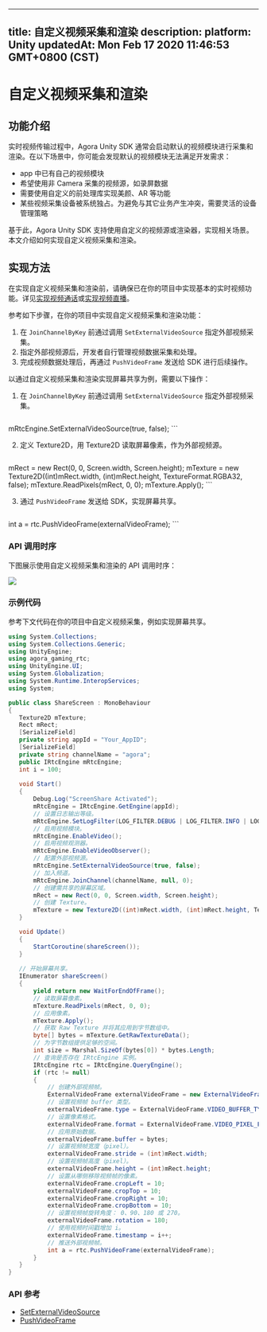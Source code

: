 
---
title: 自定义视频采集和渲染
description: 
platform: Unity
updatedAt: Mon Feb 17 2020 11:46:53 GMT+0800 (CST)
---
# 自定义视频采集和渲染
## 功能介绍

实时视频传输过程中，Agora Unity SDK 通常会启动默认的视频模块进行采集和渲染。在以下场景中，你可能会发现默认的视频模块无法满足开发需求：

- app 中已有自己的视频模块
- 希望使用非 Camera 采集的视频源，如录屏数据
- 需要使用自定义的前处理库实现美颜、AR 等功能
- 某些视频采集设备被系统独占。为避免与其它业务产生冲突，需要灵活的设备管理策略

基于此，Agora Unity SDK 支持使用自定义的视频源或渲染器，实现相关场景。本文介绍如何实现自定义视频采集和渲染。

## 实现方法

在实现自定义视频采集和渲染前，请确保已在你的项目中实现基本的实时视频功能。详见[实现视频通话](https://docs.agora.io/cn/Video/start_call_unity?platform=Unity)或[实现视频直播](https://docs.agora.io/cn/Interactive%20Broadcast/start_live_unity?platform=Unity)。

参考如下步骤，在你的项目中实现自定义视频采集和渲染功能：

1. 在 `JoinChannelByKey` 前通过调用 `SetExternalVideoSource` 指定外部视频采集。
2. 指定外部视频源后，开发者自行管理视频数据采集和处理。
3. 完成视频数据处理后，再通过 `PushVideoFrame` 发送给 SDK 进行后续操作。

以通过自定义视频采集和渲染实现屏幕共享为例，需要以下操作：

1. 在 `JoinChannelByKey` 前通过调用 `SetExternalVideoSource` 指定外部视频采集。

    ```C#
mRtcEngine.SetExternalVideoSource(true, false);
	 ```

2. 定义 Texture2D，用 Texture2D 读取屏幕像素，作为外部视频源。

   ```C#
mRect = new Rect(0, 0, Screen.width, Screen.height);
mTexture = new Texture2D((int)mRect.width, (int)mRect.height, TextureFormat.RGBA32, false);
mTexture.ReadPixels(mRect, 0, 0);
mTexture.Apply();
	 ```

3. 通过 `PushVideoFrame` 发送给 SDK，实现屏幕共享。

   ```C#
int a = rtc.PushVideoFrame(externalVideoFrame);
	 ```

### API 调用时序

下图展示使用自定义视频采集和渲染的 API 调用时序：

![](https://web-cdn.agora.io/docs-files/1576236080075)

### 示例代码

参考下文代码在你的项目中自定义视频采集，例如实现屏幕共享。

```C#
using System.Collections;
using System.Collections.Generic;
using UnityEngine;
using agora_gaming_rtc;
using UnityEngine.UI;
using System.Globalization;
using System.Runtime.InteropServices;
using System;

public class ShareScreen : MonoBehaviour
{
   Texture2D mTexture;
   Rect mRect;
   [SerializeField]
   private string appId = "Your_AppID";
   [SerializeField]
   private string channelName = "agora";
   public IRtcEngine mRtcEngine;
   int i = 100;
	 
   void Start()
   {
       Debug.Log("ScreenShare Activated");
       mRtcEngine = IRtcEngine.GetEngine(appId);
       // 设置日志输出等级。
       mRtcEngine.SetLogFilter(LOG_FILTER.DEBUG | LOG_FILTER.INFO | LOG_FILTER.WARNING | LOG_FILTER.ERROR | LOG_FILTER.CRITICAL);
       // 启用视频模块。
       mRtcEngine.EnableVideo();
       // 启用视频观测器。
       mRtcEngine.EnableVideoObserver();
       // 配置外部视频源。
       mRtcEngine.SetExternalVideoSource(true, false);
       // 加入频道。
       mRtcEngine.JoinChannel(channelName, null, 0);
       // 创建需共享的屏幕区域。
       mRect = new Rect(0, 0, Screen.width, Screen.height);
       // 创建 Texture。
       mTexture = new Texture2D((int)mRect.width, (int)mRect.height, TextureFormat.RGBA32, false);
   }

   void Update()
   {
       StartCoroutine(shareScreen());
   }
			 
   // 开始屏幕共享。
   IEnumerator shareScreen()
   {
       yield return new WaitForEndOfFrame();
       // 读取屏幕像素。
       mTexture.ReadPixels(mRect, 0, 0);
       // 应用像素。
       mTexture.Apply();
       // 获取 Raw Texture 并将其应用到字节数组中。
       byte[] bytes = mTexture.GetRawTextureData();
       // 为字节数组提供足够的空间。
       int size = Marshal.SizeOf(bytes[0]) * bytes.Length;
       // 查询是否存在 IRtcEngine 实例。
       IRtcEngine rtc = IRtcEngine.QueryEngine();
       if (rtc != null)
       {
           // 创建外部视频帧。
           ExternalVideoFrame externalVideoFrame = new ExternalVideoFrame();
           // 设置视频帧 buffer 类型。
           externalVideoFrame.type = ExternalVideoFrame.VIDEO_BUFFER_TYPE.VIDEO_BUFFER_RAW_DATA;
           // 设置像素格式。
           externalVideoFrame.format = ExternalVideoFrame.VIDEO_PIXEL_FORMAT.VIDEO_PIXEL_UNKNOWN;
           // 应用原始数据。
           externalVideoFrame.buffer = bytes;
           // 设置视频帧宽度（pixel）。
           externalVideoFrame.stride = (int)mRect.width;
           // 设置视频帧高度（pixel）。
           externalVideoFrame.height = (int)mRect.height;
           // 设置从哪侧移除视频帧的像素。
           externalVideoFrame.cropLeft = 10;
           externalVideoFrame.cropTop = 10;
           externalVideoFrame.cropRight = 10;
           externalVideoFrame.cropBottom = 10;
           // 设置视频帧旋转角度： 0、90、180 或 270。
           externalVideoFrame.rotation = 180;
           // 使用视频时间戳增加 i。
           externalVideoFrame.timestamp = i++;
           // 推送外部视频帧。
           int a = rtc.PushVideoFrame(externalVideoFrame);
       }
   }
}
```

### API 参考

- [SetExternalVideoSource](https://docs.agora.io/cn/Interactive%20Broadcast/API%20Reference/unity/classagora__gaming__rtc_1_1_i_rtc_engine.html#aae4a31d2375ed620605360ae1199eee8)
- [PushVideoFrame](https://docs.agora.io/cn/Interactive%20Broadcast/API%20Reference/unity/classagora__gaming__rtc_1_1_i_rtc_engine.html#af9e8d34e2a1ac07b8984fb6181a6ab81)
